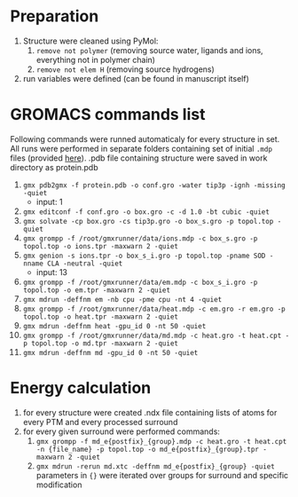 # Preparation

1. Structure were cleaned using PyMol:
   1. `remove not polymer` (removing source water, ligands and ions, everything not in polymer chain)
   2. `remove not elem H` (removing source hydrogens)
2. run variables were defined (can be found in manuscript itself)

# GROMACS commands list

Following commands were runned automaticaly for every structure in set.
All runs were performed in separate folders containing set of initial `.mdp` files (provided [here](config_files)).
.pdb file containing structure were saved in work directory as protein.pdb

1. `gmx pdb2gmx -f protein.pdb -o conf.gro -water tip3p -ignh -missing -quiet`
    * input: 1
2. `gmx editconf -f conf.gro -o box.gro -c -d 1.0 -bt cubic -quiet`
3. `gmx solvate -cp box.gro -cs tip3p.gro -o box_s.gro -p topol.top -quiet`
4. `gmx grompp -f /root/gmxrunner/data/ions.mdp -c box_s.gro -p topol.top -o ions.tpr -maxwarn 2 -quiet`
5. `gmx genion -s ions.tpr -o box_s_i.gro -p topol.top -pname SOD -nname CLA -neutral -quiet`
    * input: 13
6. `gmx grompp -f /root/gmxrunner/data/em.mdp -c box_s_i.gro -p topol.top -o em.tpr -maxwarn 2 -quiet`
7. `gmx mdrun -deffnm em -nb cpu -pme cpu -nt 4 -quiet`
9. `gmx grompp -f /root/gmxrunner/data/heat.mdp -c em.gro -r em.gro -p topol.top -o heat.tpr -maxwarn 2 -quiet`
10. `gmx mdrun -deffnm heat -gpu_id 0 -nt 50 -quiet`
11. `gmx grompp -f /root/gmxrunner/data/md.mdp -c heat.gro -t heat.cpt -p topol.top -o md.tpr -maxwarn 2 -quiet`
12. `gmx mdrun -deffnm md -gpu_id 0 -nt 50 -quiet`

# Energy calculation
1. for every structure were created .ndx file containing lists of atoms for every PTM and every processed surround
2. for every given surround were performed commands:
   1. `gmx grompp -f md_e{postfix}_{group}.mdp -c heat.gro -t heat.cpt -n {file_name} -p topol.top -o md_e{postfix}_{group}.tpr -maxwarn 2 -quiet`
   2. `gmx mdrun -rerun md.xtc -deffnm md_e{postfix}_{group} -quiet`
parameters in `{}` were iterated over groups for surround and specific modification